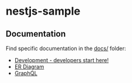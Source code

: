 # nestjs-sample

## Documentation

Find specific documentation in the [docs/](docs/) folder:

- [Development - developers start here!](docs/development.md)
- [ER Diagram](docs/er-diagram)
- [GraphQL](docs/graphql.md)
